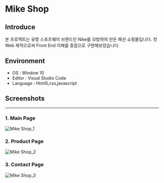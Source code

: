 # Mike Shop

## Introduce
본 프로젝트는 유명 스포츠웨어 브랜드인 Nike를 모방하여 만든 패션 쇼핑몰입니다. 첫 Web 제작으로써 Front End 이해를 중점으로 구현해보았습니다.

## Environment
- OS : Window 10
- Editor : Visual Studio Code
- Language : Html5,css,javascript

## Screenshots
-------------
### 1. Main Page
![Mike Shop_1](https://user-images.githubusercontent.com/44967457/69143463-6168e980-0b0c-11ea-94c8-bcfb0cd78b91.JPG)

### 2. Product Page
![Mike Shop_2](https://user-images.githubusercontent.com/44967457/69143544-937a4b80-0b0c-11ea-8d45-b638f403f626.JPG)

### 3. Contact Page
![Mike Shop_3](https://user-images.githubusercontent.com/44967457/69143545-94ab7880-0b0c-11ea-8691-5afdfc61d916.JPG)
